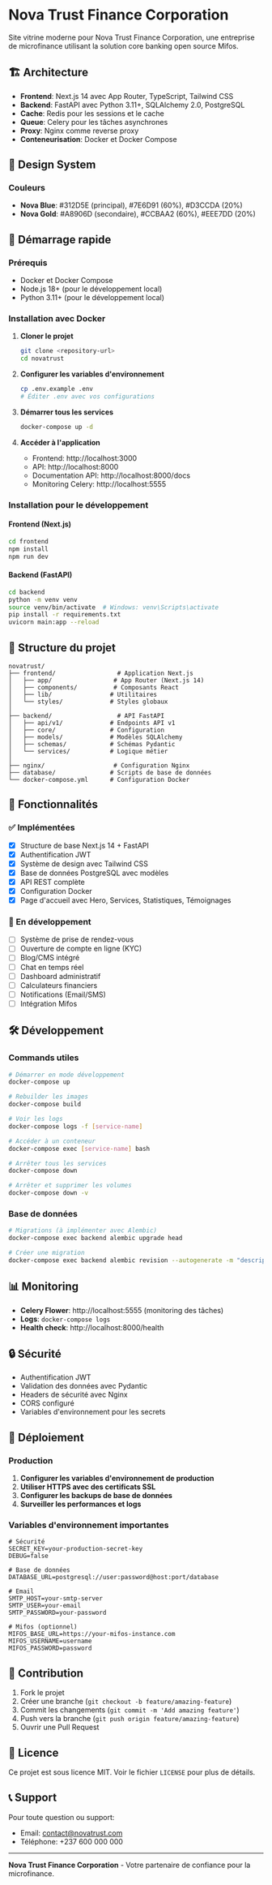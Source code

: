 # Nova Trust Finance Corporation

Site vitrine moderne pour Nova Trust Finance Corporation, une entreprise de microfinance utilisant la solution core banking open source Mifos.

## 🏗️ Architecture

- **Frontend**: Next.js 14 avec App Router, TypeScript, Tailwind CSS
- **Backend**: FastAPI avec Python 3.11+, SQLAlchemy 2.0, PostgreSQL
- **Cache**: Redis pour les sessions et le cache
- **Queue**: Celery pour les tâches asynchrones
- **Proxy**: Nginx comme reverse proxy
- **Conteneurisation**: Docker et Docker Compose

## 🎨 Design System

### Couleurs
- **Nova Blue**: #312D5E (principal), #7E6D91 (60%), #D3CCDA (20%)
- **Nova Gold**: #A8906D (secondaire), #CCBAA2 (60%), #EEE7DD (20%)

## 🚀 Démarrage rapide

### Prérequis
- Docker et Docker Compose
- Node.js 18+ (pour le développement local)
- Python 3.11+ (pour le développement local)

### Installation avec Docker

1. **Cloner le projet**
   ```bash
   git clone <repository-url>
   cd novatrust
   ```

2. **Configurer les variables d'environnement**
   ```bash
   cp .env.example .env
   # Éditer .env avec vos configurations
   ```

3. **Démarrer tous les services**
   ```bash
   docker-compose up -d
   ```

4. **Accéder à l'application**
   - Frontend: http://localhost:3000
   - API: http://localhost:8000
   - Documentation API: http://localhost:8000/docs
   - Monitoring Celery: http://localhost:5555

### Installation pour le développement

#### Frontend (Next.js)
```bash
cd frontend
npm install
npm run dev
```

#### Backend (FastAPI)
```bash
cd backend
python -m venv venv
source venv/bin/activate  # Windows: venv\Scripts\activate
pip install -r requirements.txt
uvicorn main:app --reload
```

## 📁 Structure du projet

```
novatrust/
├── frontend/                 # Application Next.js
│   ├── app/                 # App Router (Next.js 14)
│   ├── components/          # Composants React
│   ├── lib/                # Utilitaires
│   └── styles/             # Styles globaux
│
├── backend/                  # API FastAPI
│   ├── api/v1/             # Endpoints API v1
│   ├── core/               # Configuration
│   ├── models/             # Modèles SQLAlchemy
│   ├── schemas/            # Schémas Pydantic
│   └── services/           # Logique métier
│
├── nginx/                   # Configuration Nginx
├── database/               # Scripts de base de données
└── docker-compose.yml      # Configuration Docker
```

## 🔧 Fonctionnalités

### ✅ Implémentées
- [x] Structure de base Next.js 14 + FastAPI
- [x] Authentification JWT
- [x] Système de design avec Tailwind CSS
- [x] Base de données PostgreSQL avec modèles
- [x] API REST complète
- [x] Configuration Docker
- [x] Page d'accueil avec Hero, Services, Statistiques, Témoignages

### 🚧 En développement
- [ ] Système de prise de rendez-vous
- [ ] Ouverture de compte en ligne (KYC)
- [ ] Blog/CMS intégré
- [ ] Chat en temps réel
- [ ] Dashboard administratif
- [ ] Calculateurs financiers
- [ ] Notifications (Email/SMS)
- [ ] Intégration Mifos

## 🛠️ Développement

### Commands utiles

```bash
# Démarrer en mode développement
docker-compose up

# Rebuilder les images
docker-compose build

# Voir les logs
docker-compose logs -f [service-name]

# Accéder à un conteneur
docker-compose exec [service-name] bash

# Arrêter tous les services
docker-compose down

# Arrêter et supprimer les volumes
docker-compose down -v
```

### Base de données

```bash
# Migrations (à implémenter avec Alembic)
docker-compose exec backend alembic upgrade head

# Créer une migration
docker-compose exec backend alembic revision --autogenerate -m "description"
```

## 📊 Monitoring

- **Celery Flower**: http://localhost:5555 (monitoring des tâches)
- **Logs**: `docker-compose logs`
- **Health check**: http://localhost:8000/health

## 🔒 Sécurité

- Authentification JWT
- Validation des données avec Pydantic
- Headers de sécurité avec Nginx
- CORS configuré
- Variables d'environnement pour les secrets

## 🚀 Déploiement

### Production

1. **Configurer les variables d'environnement de production**
2. **Utiliser HTTPS avec des certificats SSL**
3. **Configurer les backups de base de données**
4. **Surveiller les performances et logs**

### Variables d'environnement importantes

```env
# Sécurité
SECRET_KEY=your-production-secret-key
DEBUG=false

# Base de données
DATABASE_URL=postgresql://user:password@host:port/database

# Email
SMTP_HOST=your-smtp-server
SMTP_USER=your-email
SMTP_PASSWORD=your-password

# Mifos (optionnel)
MIFOS_BASE_URL=https://your-mifos-instance.com
MIFOS_USERNAME=username
MIFOS_PASSWORD=password
```

## 🤝 Contribution

1. Fork le projet
2. Créer une branche (`git checkout -b feature/amazing-feature`)
3. Commit les changements (`git commit -m 'Add amazing feature'`)
4. Push vers la branche (`git push origin feature/amazing-feature`)
5. Ouvrir une Pull Request

## 📄 Licence

Ce projet est sous licence MIT. Voir le fichier `LICENSE` pour plus de détails.

## 📞 Support

Pour toute question ou support:
- Email: contact@novatrust.com
- Téléphone: +237 600 000 000

---

**Nova Trust Finance Corporation** - Votre partenaire de confiance pour la microfinance.